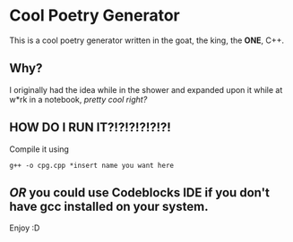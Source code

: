 # Cool Poetry Generator
This is a cool poetry generator written in the goat, the king, the **ONE**, C++.
## Why?
I originally had the idea while in the shower and expanded upon it while at w*rk in a notebook, _pretty cool right?_
## HOW DO I RUN IT?!?!?!?!?!?!
Compile it using 

`g++ -o cpg.cpp *insert name you want here`

*OR* you could use Codeblocks IDE if you don't have gcc installed on your system.
--
Enjoy :D
